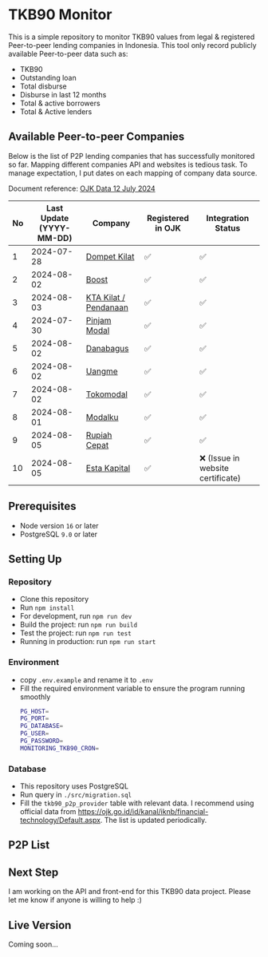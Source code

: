 # TKB90 Monitor

This is a simple repository to monitor TKB90 values from legal & registered Peer-to-peer lending companies in Indonesia.
This tool only record publicly available Peer-to-peer data such as:
- TKB90
- Outstanding loan
- Total disburse
- Disburse in last 12 months
- Total & active borrowers
- Total & Active lenders

## Available Peer-to-peer Companies


Below is the list of P2P lending companies that has successfully monitored so far. Mapping different companies API and websites is tedious task. To manage expectation, I put dates on each mapping of company data source.

Document reference: [OJK Data 12 July 2024](https://ojk.go.id/id/kanal/iknb/financial-technology/Documents/Penyelenggara%20Fintech%20Lending%20Berizin%20OJK%20per%2012%20Juli%202024.pdf)

| No | Last Update (YYYY-MM-DD) | Company | Registered in OJK | Integration Status |
|----|----|-----|-------------------|--------------------|
| 1  | 2024-07-28 | [Dompet Kilat](https://dompetkilat.co.id)  | ✅      | ✅       |
| 2  | 2024-08-02  | [Boost](https://myboost.co.id)       | ✅      | ✅       |
| 3  | 2024-08-03  | [KTA Kilat / Pendanaan](https://pendanaan.com)       | ✅      | ✅       |
| 4  | 2024-07-30  | [Pinjam Modal](https://pinjammodal.id)       | ✅      | ✅       |
| 5  | 2024-08-02  | [Danabagus](https://danabagus.id)       | ✅      | ✅       |
| 6  | 2024-08-02  | [Uangme](https://uangme.id)       | ✅      | ✅       |
| 7  | 2024-08-02  | [Tokomodal](https://tokomodal.co.id)       | ✅      | ✅       |
| 8  | 2024-08-01  | [Modalku](https://modalku.co.id)       | ✅      | ✅       |
| 9  | 2024-08-05  | [Rupiah Cepat](https://rupiahcepat.co.id)       | ✅      | ✅       |
| 10  | 2024-08-05  | [Esta Kapital](https://estakapital.co.id)       | ✅      | ❌ (Issue in website certificate)       |

## Prerequisites
- Node version `16` or later
- PostgreSQL `9.0` or later

## Setting Up

### Repository
- Clone this repository
- Run `npm install`
- For development, run `npm run dev`
- Build the project: run `npm run build`
- Test the project: run `npm run test`
- Running in production: run `npm run start`

### Environment
- copy `.env.example` and rename it to `.env`
- Fill the required environment variable to ensure the program running smoothly
    ```bash
    PG_HOST=
    PG_PORT=
    PG_DATABASE=
    PG_USER=
    PG_PASSWORD=
    MONITORING_TKB90_CRON=
    ```

### Database
- This repository uses PostgreSQL
- Run query in `./src/migration.sql`
- Fill the `tkb90_p2p_provider` table with relevant data. I recommend using official data from https://ojk.go.id/id/kanal/iknb/financial-technology/Default.aspx. The list is updated periodically.

## P2P List


## Next Step
I am working on the API and front-end for this TKB90 data project.
Please let me know if anyone is willing to help :)

## Live Version
Coming soon...